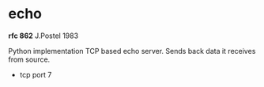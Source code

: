 # echo

**rfc 862** J.Postel 1983

Python implementation TCP based echo server.  Sends back data it receives from source.

* tcp port 7
